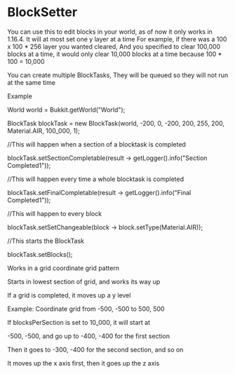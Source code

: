 # BlockSetter

You can use this to edit blocks in your world, as of now it only works in 1.16.4.
It will at most set one y layer at a time
For example, if there was a 100 x 100 * 256 layer you wanted cleared,
And you specified to clear 100,000 blocks at a time, it would only clear
10,000 blocks at a time because 100 * 100 = 10,000

You can create multiple BlockTasks,
They will be queued so they will not
run at the same time

Example

World world = Bukkit.getWorld("World");

BlockTask blockTask = new BlockTask(world, -200, 0, -200, 200, 255, 200, Material.AIR, 100_000, 1);

//This will happen when a section of a blocktask is completed

blockTask.setSectionCompletable(result -> getLogger().info("Section Completed1"));

//This will happen every time a whole blocktask is completed

blockTask.setFinalCompletable(result -> getLogger().info("Final Completed1"));

//This will happen to every block

blockTask.setSetChangeable(block -> block.setType(Material.AIR));

//This starts the BlockTask

blockTask.setBlocks();


Works in a grid coordinate grid pattern

Starts in lowest section of grid, and works its way up

If a grid is completed, it moves up a y level

Example: Coordinate grid from -500, -500 to 500, 500

If blocksPerSection is set to 10_000, it will start at

-500, -500, and go up to -400, -400 for the first section

Then it goes to -300, -400 for the second section, and so on

It moves up the x axis first, then it goes up the z axis
